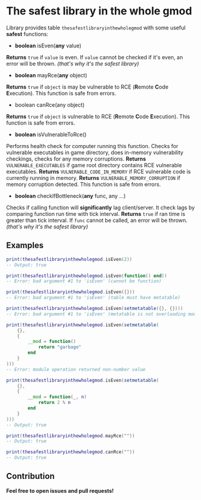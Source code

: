 # The safest library in the whole gmod

Library provides table `thesafestlibraryinthewholegmod` with some useful
**safest** functions:

- **boolean** isEven(**any** value)

**Returns** `true` if `value` is even. If `value` cannot be checked if it's even, an
error will be thrown. _(that's why it's the safest library)_

- **boolean** mayRce(**any** object)

**Returns** `true` if `object` is may be vulnerable to RCE (**R**emote **C**ode
**E**xecution). This function is safe from errors.

- boolean canRce(any object)

**Returns** `true` if `object` is vulnerable to RCE (**R**emote **C**ode
**E**xecution). This function is safe from errors.

- **boolean** isVulnerableToRce()

Performs health check for computer running this function. Checks for vulnerable
executables in game directory, does in-memory vulnerability checkings, checks
for any memory corruptions. **Returns** `VULNERABLE_EXECUTABLES` if game root
directory contains RCE vulnerable executables. **Returns**
`VULNERABLE_CODE_IN_MEMORY` if RCE vulnerable code is currently running in
memory. **Returns** `VULNERABLE_MEMORY_CORRUPTION` if memory corruption detected.
This function is safe from errors.

- **boolean** checkIfBottleneck(**any** func, any ...)

Checks if calling function will **significantly** lag client/server. It check lags by comparing function run time with tick interval. **Returns** `true` if ran
time is greater than tick interval. If `func` cannot be called, an error will
be thrown. _(that's why it's the safest library)_

## Examples

```lua
print(thesafestlibraryinthewholegmod.isEven(2))
-- Output: true

print(thesafestlibraryinthewholegmod.isEven(function() end))
-- Error: bad argument #1 to 'isEven' (cannot be function)

print(thesafestlibraryinthewholegmod.isEven({}))
-- Error: bad argument #1 to 'isEven' (table must have metatable)

print(thesafestlibraryinthewholegmod.isEven(setmetatable({}, {})))
-- Error: bad argument #1 to 'isEven' (metatable is not overloading module operator)

print(thesafestlibraryinthewholegmod.isEven(setmetatable(
    {},
    {
        __mod = function()
            return "garbage"
        end
    }
)))
-- Error: module operation returned non-number value

print(thesafestlibraryinthewholegmod.isEven(setmetatable(
    {},
    {
        __mod = function(_, n)
            return 2 % n
        end
    }
)))
-- Output: true

print(thesafestlibraryinthewholegmod.mayRce(""))
-- Output: true

print(thesafestlibraryinthewholegmod.canRce(""))
-- Output: true
```

## Contribution

**Feel free to open issues and pull requests!**
